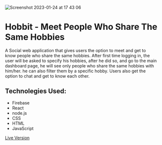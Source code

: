 ![Screenshot 2023-01-24 at 17 43 06](https://user-images.githubusercontent.com/93989404/214354385-b46096f9-4dcd-4093-aa18-860fc1fc2c63.png)

# Hobbit - Meet People Who Share The Same Hobbies 

A Social web application that gives users the option to meet and get to know people who share the same hobbies. After first time logging in, the user will be asked to specify his hobbies, after he did so, and go to the main dashboard page, he will see only people who share the same hobbies with him/her. he can also filter them by a specific hobby. Users also get the option to chat and get to know each other. 

## Technolegies Used:
- Firebase
- React
- node.js
- CSS
- HTML
- JavaScript

[Live Version](https://hobbit-xi.vercel.app/)
